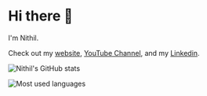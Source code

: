 # Hi there 👋

I'm Nithil.

Check out my [website](https://realtechnerd.github.io), [YouTube Channel](https://www.youtube.com/channel/UCX1JggjszwHCN6JNG2zwidQ), and my [Linkedin](https://www.linkedin.com/in/nithil-krishnaraj-889b161b1/).

![Nithil's GitHub stats](https://github-readme-stats.vercel.app/api?username=realtechnerd&show_icons=true&theme=dark)

![Most used languages](https://github-readme-stats.vercel.app/api/top-langs/?username=realtechnerd&layout=compact&langs_count=4&theme=dark)
